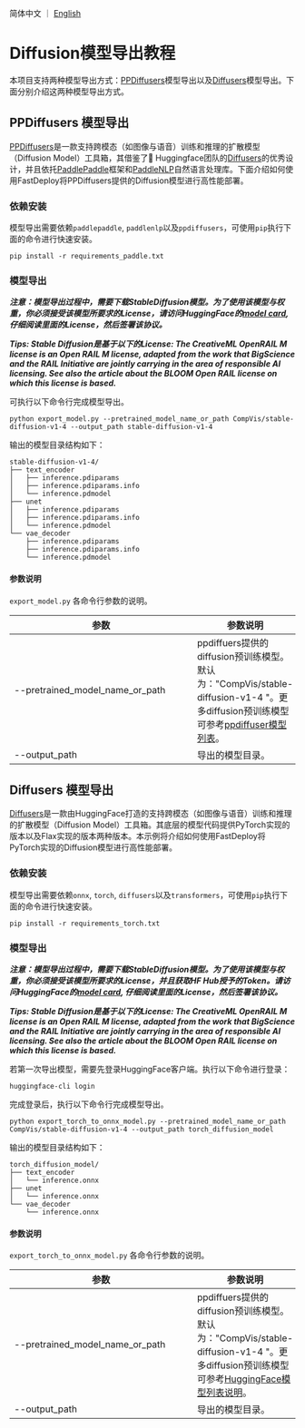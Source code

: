 简体中文 ｜ [English](export_EN.md)
# Diffusion模型导出教程

本项目支持两种模型导出方式：[PPDiffusers](https://github.com/PaddlePaddle/PaddleNLP/tree/develop/ppdiffusers)模型导出以及[Diffusers](https://github.com/huggingface/diffusers)模型导出。下面分别介绍这两种模型导出方式。

## PPDiffusers 模型导出

[PPDiffusers](https://github.com/PaddlePaddle/PaddleNLP/tree/develop/ppdiffusers)是一款支持跨模态（如图像与语音）训练和推理的扩散模型（Diffusion Model）工具箱，其借鉴了🤗 Huggingface团队的[Diffusers](https://github.com/huggingface/diffusers)的优秀设计，并且依托[PaddlePaddle](https://github.com/PaddlePaddle/Paddle)框架和[PaddleNLP](https://github.com/PaddlePaddle/PaddleNLP)自然语言处理库。下面介绍如何使用FastDeploy将PPDiffusers提供的Diffusion模型进行高性能部署。

### 依赖安装

模型导出需要依赖`paddlepaddle`, `paddlenlp`以及`ppdiffusers`，可使用`pip`执行下面的命令进行快速安装。

```shell
pip install -r requirements_paddle.txt
```

### 模型导出

___注意：模型导出过程中，需要下载StableDiffusion模型。为了使用该模型与权重，你必须接受该模型所要求的License，请访问HuggingFace的[model card](https://huggingface.co/runwayml/stable-diffusion-v1-5), 仔细阅读里面的License，然后签署该协议。___

___Tips: Stable Diffusion是基于以下的License: The CreativeML OpenRAIL M license is an Open RAIL M license, adapted from the work that BigScience and the RAIL Initiative are jointly carrying in the area of responsible AI licensing. See also the article about the BLOOM Open RAIL license on which this license is based.___

可执行以下命令行完成模型导出。

```shell
python export_model.py --pretrained_model_name_or_path CompVis/stable-diffusion-v1-4 --output_path stable-diffusion-v1-4
```

输出的模型目录结构如下：
```shell
stable-diffusion-v1-4/
├── text_encoder
│   ├── inference.pdiparams
│   ├── inference.pdiparams.info
│   └── inference.pdmodel
├── unet
│   ├── inference.pdiparams
│   ├── inference.pdiparams.info
│   └── inference.pdmodel
└── vae_decoder
    ├── inference.pdiparams
    ├── inference.pdiparams.info
    └── inference.pdmodel
```

#### 参数说明

`export_model.py` 各命令行参数的说明。

| 参数 |参数说明 |
|----------|--------------|
|<div style="width: 230pt">--pretrained_model_name_or_path </div> | ppdiffuers提供的diffusion预训练模型。默认为："CompVis/stable-diffusion-v1-4	"。更多diffusion预训练模型可参考[ppdiffuser模型列表](https://github.com/PaddlePaddle/PaddleNLP/tree/develop/ppdiffusers/examples/textual_inversion)。|
|--output_path | 导出的模型目录。 |


## Diffusers 模型导出

[Diffusers](https://github.com/huggingface/diffusers)是一款由HuggingFace打造的支持跨模态（如图像与语音）训练和推理的扩散模型（Diffusion Model）工具箱。其底层的模型代码提供PyTorch实现的版本以及Flax实现的版本两种版本。本示例将介绍如何使用FastDeploy将PyTorch实现的Diffusion模型进行高性能部署。

### 依赖安装

模型导出需要依赖`onnx`, `torch`, `diffusers`以及`transformers`，可使用`pip`执行下面的命令进行快速安装。

```shell
pip install -r requirements_torch.txt
```

### 模型导出

___注意：模型导出过程中，需要下载StableDiffusion模型。为了使用该模型与权重，你必须接受该模型所要求的License，并且获取HF Hub授予的Token。请访问HuggingFace的[model card](https://huggingface.co/runwayml/stable-diffusion-v1-5), 仔细阅读里面的License，然后签署该协议。___

___Tips: Stable Diffusion是基于以下的License: The CreativeML OpenRAIL M license is an Open RAIL M license, adapted from the work that BigScience and the RAIL Initiative are jointly carrying in the area of responsible AI licensing. See also the article about the BLOOM Open RAIL license on which this license is based.___

若第一次导出模型，需要先登录HuggingFace客户端。执行以下命令进行登录：

```shell
huggingface-cli login
```

完成登录后，执行以下命令行完成模型导出。

```shell
python export_torch_to_onnx_model.py --pretrained_model_name_or_path CompVis/stable-diffusion-v1-4 --output_path torch_diffusion_model
```

输出的模型目录结构如下：

```shell
torch_diffusion_model/
├── text_encoder
│   └── inference.onnx
├── unet
│   └── inference.onnx
└── vae_decoder
    └── inference.onnx
```

#### 参数说明

`export_torch_to_onnx_model.py` 各命令行参数的说明。

| 参数 |参数说明 |
|----------|--------------|
|<div style="width: 230pt">--pretrained_model_name_or_path </div> | ppdiffuers提供的diffusion预训练模型。默认为："CompVis/stable-diffusion-v1-4	"。更多diffusion预训练模型可参考[HuggingFace模型列表说明](https://huggingface.co/CompVis/stable-diffusion-v1-4)。|
|--output_path | 导出的模型目录。 |
